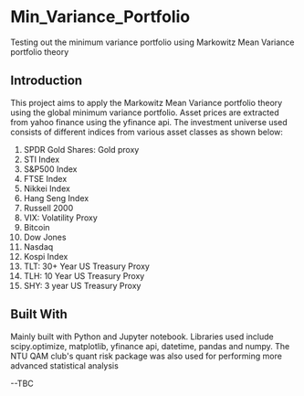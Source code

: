 # Min_Variance_Portfolio
Testing out the minimum variance portfolio using Markowitz Mean Variance portfolio theory
## Introduction
This project aims to apply the Markowitz Mean Variance portfolio theory using the global minimum variance portfolio. Asset prices are extracted from yahoo finance using the yfinance api.
The investment universe used consists of different indices from various asset classes as shown below:
1. SPDR Gold Shares: Gold proxy
2. STI Index
3. S&P500 Index
4. FTSE Index
5. Nikkei Index
6. Hang Seng Index
7. Russell 2000
8. VIX: Volatility Proxy
9. Bitcoin
10. Dow Jones
11. Nasdaq
12. Kospi Index
13. TLT: 30+ Year US Treasury Proxy
14. TLH: 10 Year US Treasury Proxy
15. SHY: 3 year US Treasury Proxy

## Built With
Mainly built with Python and Jupyter notebook. Libraries used include scipy.optimize, matplotlib, yfinance api, datetime, pandas and numpy. The NTU QAM club's quant risk package was also used for
performing more advanced statistical analysis

--TBC

